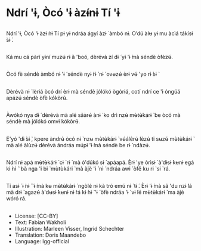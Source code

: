 # Ndrí 'ɨ, Òcó 'ɨ àzɨ́nɨ Tí 'ɨ

##
Ndrí 'ɨ, Òcó 'ɨ àzɨ ́nɨ Tí pɨ
yɨ ndráa ágyí àzɨ ́ àmbó
nɨ. O’dú àlʉ yɨ mu àcìá
tákísɨ ̀sɨ ̀.

##
Ká mu cá pàrí yɨní muzʉ́
rɨ ̀á 'boó, dèrévà zí dɨ ́ yɨ
'ɨ ́mà séndè òfèzʉ́.

##
Òcó fè séndè àmbó nɨ 'ɨ ́
séndè nyɨ ́rɨ ́ nɨ ́ ovʉzʉ́ èrɨ
vʉ́ 'yo rɨ ̀sɨ ̀

##
Dèrévà nɨ ́ lèrɨá òcó drí
èrɨ mà séndè jólókó
ògòrɨá, cotí ndrí ce 'ɨ
óngúá apázʉ́ séndè òfè
kókòrʉ́.

##
Àwókó nya dɨ ́ dèrévà
mà alé sǎàrʉ́ ànɨ ́ ko drì
nzʉ́ mʉ̀tʉ̀kárɨ ̀ be òcó mà
séndè mà jólókó omvɨ
kókòrʉ́.

##
E'yó 'dɨ ̀sɨ ̀, kpere àndrʉ̀
òcó nɨ ̀ nzʉ mʉ̀tʉ̀kárɨ ̀
vʉ́álêrʉ́ lèzʉ́ ti sʉzʉ́
mʉ̀tʉ̀kárɨ ̀ mà alé àlùzʉ́
dèrévà ándráa múpɨ
'ɨ ́mà séndè be rɨ ̀ ndàzʉ́.

##
Ndrí nɨ apá mʉ̀tʉ̀kárɨ ̀ cɨ ́
rɨ ̀ mà ó'dúkó sɨ ̀ apáapá.
Èrɨ 'ye òrìsɨ ̀ à'dɨsɨ ̀kʉnɨ
egá kɨ ́nɨ ̀ 'bà nga 'ɨ bɨ ̀
mʉ̀tʉ̀kárɨ ̀ mà àjè 'ɨ ́ nɨ ́
ndráa awɨ ́ òfě kʉ rɨ ̀ sɨ ̀ rá.

##
Tí asɨ ́ ɨ ́nɨ ̌ 'ɨ ́mà kʉ
mʉ̀tʉ̀kárɨ ̀ ngòlé nɨ kà tró
emú nɨ ̀ tɨ ́. Èrɨ 'ɨ ́mà sâ 'du
nzɨ ̀lá mà drɨ ̀ agazʉ́
à'dʉsɨ ̀kʉnɨ nɨ ̀rá kɨ ́nɨ ̀ 'ɨ ́ òfè
ndráa 'ɨ ́ vɨ ́lé mʉ̀tʉ̀kárɨ ̀
ma àjè wóró rá.

##
* License: [CC-BY]
* Text: Fabian Wakholi
* Illustration: Marleen Visser, Ingrid Schechter
* Translation: Doris Maandebo
* Language: lgg-official
